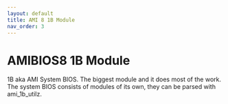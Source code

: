 ```yaml
---
layout: default
title: AMI 8 1B Module
nav_order: 3
---
```


# AMIBIOS8 1B Module

1B aka AMI System BIOS. The biggest module and it does most of the work. The system BIOS consists of modules of its own, they can be parsed with ami_1b_utilz.
